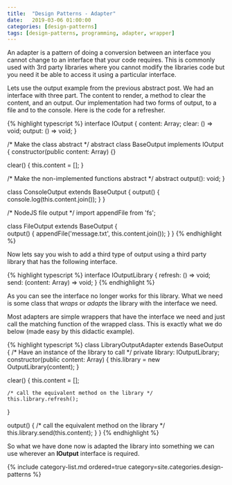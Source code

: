 ```yaml
---
title:  "Design Patterns - Adapter"
date:   2019-03-06 01:00:00
categories: [design-patterns]
tags: [design-patterns, programming, adapter, wrapper]
---
```


An adapter is a pattern of doing a conversion between an interface you cannot change to an interface that your code requires. This is commonly used with 3rd party libraries where you cannot modify the libraries code but you need it be able to access it using a particular interface.

Lets use the output example from the previous abstract post. We had an interface with three part. The content to render, a method to clear the content, and an output. Our implementation had two forms of output, to a file and to the console. Here is the code for a refresher.

{% highlight typescript %}
interface IOutput {
  content: Array<string>;
  clear: () => void;
  output: () => void;
}

/* Make the class abstract */
abstract class BaseOutput implements IOutput {
  constructor(public content: Array<string>) {}

  clear() {
    this.content = [];
  }

  /* Make the non-implemented functions abstract */
  abstract output(): void;
}

class ConsoleOutput extends BaseOutput {
  output() {
    console.log(this.content.join());
  }
}

/* NodeJS file output */
import appendFile from 'fs';

class FileOutput extends BaseOutput {  
  output() {
    appendFile('message.txt', this.content.join());
  }
}
{% endhighlight %}

Now lets say you wish to add a third type of output using a third party library that has the following interface.

{% highlight typescript %}
interface IOutputLibrary {
  refresh: () => void;
  send: (content: Array<string>) => void;
}
{% endhighlight %}

As you can see the interface no longer works for this library. What we need is some class that *wraps* or *adapts* the library with the interface we need.

Most adapters are simple wrappers that have the interface we need and just call the matching function of the wrapped class. This is exactly what we do below (made easy by this didactic example).

{% highlight typescript %}
class LibraryOutputAdapter extends BaseOutput {
  /* Have an instance of the library to call */
  private library: IOutputLibrary;
  constructor(public content: Array<string>) {
    this.library = new OutputLibrary(content);
  }

  clear() {
    this.content = [];

    /* call the equivalent method on the library */
    this.library.refresh();
  }

  output() {
    /* call the equivalent method on the library */
    this.library.send(this.content);
  }
}
{% endhighlight %}

So what we have done now is adapted the library into something we can use wherever an **IOutput** interface is required.

{% include category-list.md ordered=true category=site.categories.design-patterns %}
